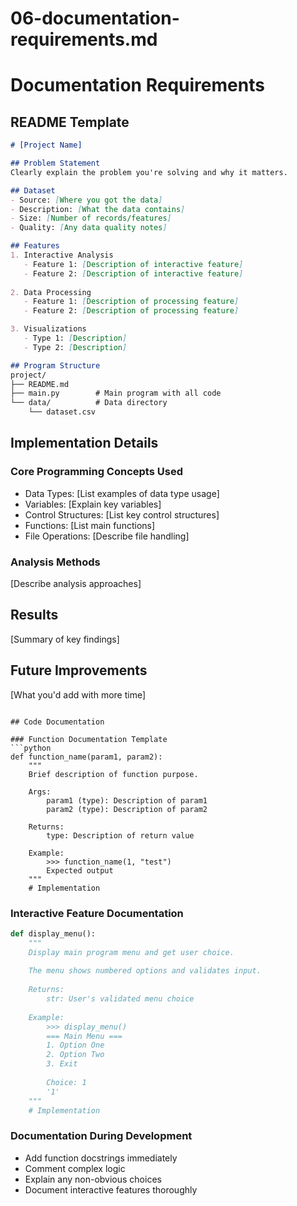 # 06-documentation-requirements.md

# Documentation Requirements

## README Template
```markdown
# [Project Name]

## Problem Statement
Clearly explain the problem you're solving and why it matters.

## Dataset
- Source: [Where you got the data]
- Description: [What the data contains]
- Size: [Number of records/features]
- Quality: [Any data quality notes]

## Features
1. Interactive Analysis
   - Feature 1: [Description of interactive feature]
   - Feature 2: [Description of interactive feature]
   
2. Data Processing
   - Feature 1: [Description of processing feature]
   - Feature 2: [Description of processing feature]

3. Visualizations
   - Type 1: [Description]
   - Type 2: [Description]

## Program Structure
project/
├── README.md
├── main.py        # Main program with all code
└── data/          # Data directory
    └── dataset.csv
```

## Implementation Details
### Core Programming Concepts Used
- Data Types: [List examples of data type usage]
- Variables: [Explain key variables]
- Control Structures: [List key control structures]
- Functions: [List main functions]
- File Operations: [Describe file handling]

### Analysis Methods
[Describe analysis approaches]

## Results
[Summary of key findings]

## Future Improvements
[What you'd add with more time]
```

## Code Documentation

### Function Documentation Template
```python
def function_name(param1, param2):
    """
    Brief description of function purpose.
    
    Args:
        param1 (type): Description of param1
        param2 (type): Description of param2
    
    Returns:
        type: Description of return value
    
    Example:
        >>> function_name(1, "test")
        Expected output
    """
    # Implementation
```

### Interactive Feature Documentation
```python
def display_menu():
    """
    Display main program menu and get user choice.
    
    The menu shows numbered options and validates input.
    
    Returns:
        str: User's validated menu choice
    
    Example:
        >>> display_menu()
        === Main Menu ===
        1. Option One
        2. Option Two
        3. Exit
        
        Choice: 1
        '1'
    """
    # Implementation
```

### Documentation During Development
- Add function docstrings immediately
- Comment complex logic
- Explain any non-obvious choices
- Document interactive features thoroughly
